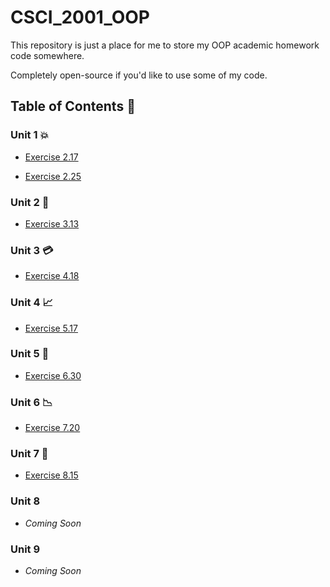 # CSCI_2001_OOP

This repository is just a place for me to store my OOP academic homework code somewhere.

Completely open-source if you'd like to use some of my code.

## Table of Contents :floppy_disk:

### Unit 1 :boom:

- [Exercise 2.17](src/Unit%201/exercise02_17)

- [Exercise 2.25](src/Unit%201/exercise02_25)

### Unit 2 :bust_in_silhouette:

- [Exercise 3.13](src/Unit%202/exercise03_13)

### Unit 3 :credit_card:

- [Exercise 4.18](src/Unit%203/exercise04_18)

### Unit 4 :chart_with_upwards_trend:

- [Exercise 5.17](src/Unit%204/exercise05_17)

### Unit 5 :speak_no_evil:

- [Exercise 6.30](src/Unit%205/exercise06_30)

### Unit 6 :chart_with_downwards_trend:

- [Exercise 7.20](src/Unit%206/exercise07_20)

### Unit 7 :calendar:

- [Exercise 8.15](src/Unit%207/exercise08_15)

### Unit 8

- _Coming Soon_

### Unit 9

- _Coming Soon_
